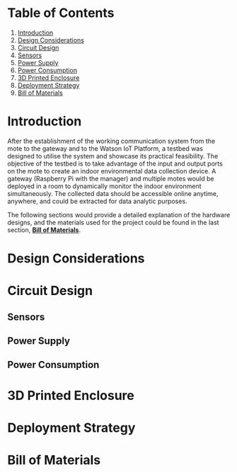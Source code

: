 Table of Contents
=================
1. [Introduction](#introduction)
1. [Design Considerations](#design-considerations)
1. [Circuit Design](#circuit-design)
  1. [Sensors](#sensors)
  1. [Power Supply](#power-supply)
  1. [Power Consumption](#power-consumption)
1. [3D Printed Enclosure](#3d-printed-enclosure)
1. [Deployment Strategy](#deployment-strategy)
1. [Bill of Materials](#bill-of-materials)

# Introduction #

After the establishment of the working communication system from the mote to the gateway and to the Watson IoT Platform, a testbed was designed to utilise the system and showcase its practical feasibility. The objective of the testbed is to take advantage of the input and output ports on the mote to create an indoor environmental data collection device. A gateway (Raspberry Pi with the manager) and multiple motes would be deployed in a room to dynamically monitor the indoor environment simultaneously. The collected data should be accessible online anytime, anywhere, and could be extracted for data analytic purposes.

The following sections would provide a detailed explanation of the hardware designs, and the materials used for the project could be found in the last section, [**Bill of Materials**](#bill-of-materials).

# Design Considerations #

# Circuit Design #

## Sensors ##

## Power Supply ##

## Power Consumption ##

# 3D Printed Enclosure #

# Deployment Strategy #

# Bill of Materials #
